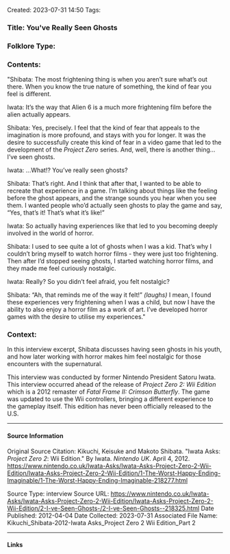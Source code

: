 Created: 2023-07-31 14:50
Tags: 

### Title:  You've Really Seen Ghosts
### Folklore Type:

### Contents:
"Shibata:  The most frightening thing is when you aren’t sure what’s out there. When you know the true nature of something, the kind of fear you feel is different.

Iwata:  It’s the way that Alien 6 is a much more frightening film before the alien actually appears.

Shibata:  Yes, precisely. I feel that the kind of fear that appeals to the imagination is more profound, and stays with you for longer. It was the desire to successfully create this kind of fear in a video game that led to the development of the _Project Zero_ series. And, well, there is another thing... I’ve seen ghosts.

Iwata:  ...What!? You’ve really seen ghosts?

Shibata:  That’s right. And I think that after that, I wanted to be able to recreate that experience in a game. I’m talking about things like the feeling before the ghost appears, and the strange sounds you hear when you see them. I wanted people who’d actually seen ghosts to play the game and say, “Yes, that’s it! That’s what it’s like!”

Iwata:  So actually having experiences like that led to you becoming deeply involved in the world of horror.

Shibata:  I used to see quite a lot of ghosts when I was a kid. That’s why I couldn’t bring myself to watch horror films - they were just too frightening. Then after I’d stopped seeing ghosts, I started watching horror films, and they made me feel curiously nostalgic.

Iwata:  Really? So you didn’t feel afraid, you felt nostalgic?

Shibata:  “Ah, that reminds me of the way it felt!” _(laughs)_ I mean, I found these experiences very frightening when I was a child, but now I have the ability to also enjoy a horror film as a work of art. I’ve developed horror games with the desire to utilise my experiences."

### Context:
In this interview excerpt, Shibata discusses having seen ghosts in his youth, and how later working with horror makes him feel nostalgic for those encounters with the supernatural.

This interview was conducted by former Nintendo President Satoru Iwata.  This interview occurred ahead of the release of _Project Zero 2: Wii Edition_ which is a 2012 remaster of _Fatal Frame II: Crimson Butterfly_.  The game was updated to use the Wii controllers, bringing a different experience to the gameplay itself.  This edition has never been officially released to the U.S.

----
#### Source Information
Original Source Citation:
	Kikuchi, Keisuke and Makoto Shibata. "Iwata Asks: _Project Zero 2_: Wii Edition." By Iwata. _Nintendo UK_. April 4, 2012.   https://www.nintendo.co.uk/Iwata-Asks/Iwata-Asks-Project-Zero-2-Wii-Edition/Iwata-Asks-Project-Zero-2-Wii-Edition/1-The-Worst-Happy-Ending-Imaginable/1-The-Worst-Happy-Ending-Imaginable-218277.html

Source Type:  interview
Source URL:  https://www.nintendo.co.uk/Iwata-Asks/Iwata-Asks-Project-Zero-2-Wii-Edition/Iwata-Asks-Project-Zero-2-Wii-Edition/2-I-ve-Seen-Ghosts-/2-I-ve-Seen-Ghosts--218325.html
Date Published:  2012-04-04
Date Collected:  2023-07-31
Associated File Name:  Kikuchi_Shibata-2012-Iwata Asks_Project Zero 2 Wii Edition_Part 2

---
#### Links
